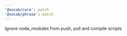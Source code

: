 ```yaml
---
'@vocab/core': patch
'@vocab/phrase': patch
---
```


Ignore node_modules from push, pull and compile scripts
